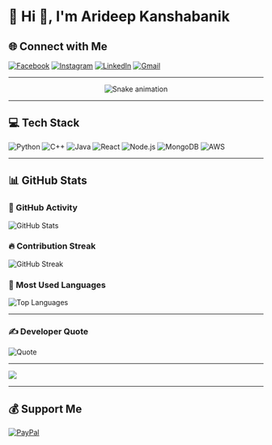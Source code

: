 # 💫 Hi 👋, I'm Arideep Kanshabanik

## 🌐 Connect with Me
[![Facebook](https://img.shields.io/badge/Facebook-%231877F2.svg?logo=Facebook&logoColor=white)](https://www.facebook.com/arideep.kanshabanik.1)
[![Instagram](https://img.shields.io/badge/Instagram-%23E4405F.svg?logo=Instagram&logoColor=white)](https://instagram.com/greenflaghunyaar)
[![LinkedIn](https://img.shields.io/badge/LinkedIn-%230077B5.svg?logo=linkedin&logoColor=white)](https://www.linkedin.com/in/arideep-kanshabanik-494911213)
[![Gmail](https://img.shields.io/badge/Email-D14836?logo=gmail&logoColor=white)](mailto:arideepkanshabanik@gmail.com)

---

<!-- 🐍 GitHub Contribution Snake (Animated) -->
<div align="center">
  <img src="https://github.com/ArideepCodes/ArideepCodes/raw/output/github-contribution-grid-snake.svg" alt="Snake animation" />
</div>

---

## 💻 Tech Stack

![Python](https://img.shields.io/badge/Python-3670A0?style=for-the-badge&logo=python&logoColor=ffdd54)
![C++](https://img.shields.io/badge/C++-00599C?style=for-the-badge&logo=cplusplus&logoColor=white)
![Java](https://img.shields.io/badge/Java-ED8B00?style=for-the-badge&logo=java&logoColor=white)
![React](https://img.shields.io/badge/React-20232a?style=for-the-badge&logo=react&logoColor=61DAFB)
![Node.js](https://img.shields.io/badge/Node.js-43853D?style=for-the-badge&logo=node-dot-js&logoColor=white)
![MongoDB](https://img.shields.io/badge/MongoDB-4ea94b?style=for-the-badge&logo=mongodb&logoColor=white)
![AWS](https://img.shields.io/badge/AWS-FF9900?style=for-the-badge&logo=amazonaws&logoColor=white)

---

## 📊 GitHub Stats

### 🚀 GitHub Activity
![GitHub Stats](https://github-readme-stats.vercel.app/api?username=ArideepCodes&theme=dark&hide_border=false&include_all_commits=true&count_private=true)

### 🔥 Contribution Streak
![GitHub Streak](https://streak-stats.demolab.com/?user=ArideepCodes&theme=dark&hide_border=false&count_private=true&timestamp=202507161800)

### 📌 Most Used Languages
![Top Languages](https://github-readme-stats.vercel.app/api/top-langs/?username=ArideepCodes&layout=compact&theme=dark&hide_border=false&langs_count=10)

---

### ✍️ Developer Quote
![Quote](https://quotes-github-readme.vercel.app/api?type=horizontal&theme=radical)

---

[![](https://visitcount.itsvg.in/api?id=ArideepCodes&icon=0&color=0)](https://visitcount.itsvg.in)

---

## 💰 Support Me
[![PayPal](https://img.shields.io/badge/PayPal-00457C?style=for-the-badge&logo=paypal&logoColor=white)](https://paypal.me/ArideepKanshabanik)